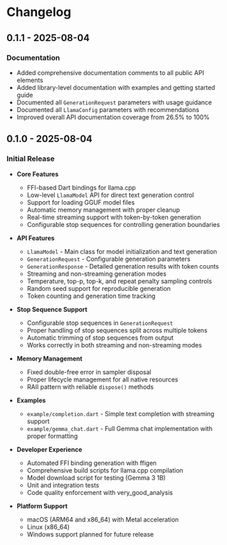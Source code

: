 # Changelog

## 0.1.1 - 2025-08-04

### Documentation

- Added comprehensive documentation comments to all public API elements
- Added library-level documentation with examples and getting started guide
- Documented all `GenerationRequest` parameters with usage guidance
- Documented all `LlamaConfig` parameters with recommendations
- Improved overall API documentation coverage from 26.5% to 100%

## 0.1.0 - 2025-08-04

### Initial Release

- **Core Features**
  - FFI-based Dart bindings for llama.cpp
  - Low-level `LlamaModel` API for direct text generation control
  - Support for loading GGUF model files
  - Automatic memory management with proper cleanup
  - Real-time streaming support with token-by-token generation
  - Configurable stop sequences for controlling generation boundaries

- **API Features**
  - `LlamaModel` - Main class for model initialization and text generation
  - `GenerationRequest` - Configurable generation parameters
  - `GenerationResponse` - Detailed generation results with token counts
  - Streaming and non-streaming generation modes
  - Temperature, top-p, top-k, and repeat penalty sampling controls
  - Random seed support for reproducible generation
  - Token counting and generation time tracking

- **Stop Sequence Support**
  - Configurable stop sequences in `GenerationRequest`
  - Proper handling of stop sequences split across multiple tokens
  - Automatic trimming of stop sequences from output
  - Works correctly in both streaming and non-streaming modes

- **Memory Management**
  - Fixed double-free error in sampler disposal
  - Proper lifecycle management for all native resources
  - RAII pattern with reliable `dispose()` methods

- **Examples**
  - `example/completion.dart` - Simple text completion with streaming support
  - `example/gemma_chat.dart` - Full Gemma chat implementation with proper formatting

- **Developer Experience**
  - Automated FFI binding generation with ffigen
  - Comprehensive build scripts for llama.cpp compilation
  - Model download script for testing (Gemma 3 1B)
  - Unit and integration tests
  - Code quality enforcement with very_good_analysis

- **Platform Support**
  - macOS (ARM64 and x86_64) with Metal acceleration
  - Linux (x86_64)
  - Windows support planned for future release
